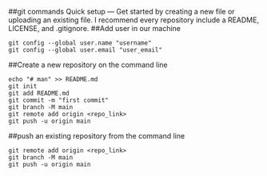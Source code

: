 ##git commands
Quick setup —
Get started by creating a new file or uploading an existing file. I recommend every repository include a README, LICENSE, and .gitignore.
##Add user in our machine
```
git config --global user.name "username"
git config --global user.email "user_email"
```
##Create a new repository on the command line
```
echo "# man" >> README.md
git init
git add README.md
git commit -m "first commit"
git branch -M main
git remote add origin <repo_link>
git push -u origin main
```
##push an existing repository from the command line
```
git remote add origin <repo_link>
git branch -M main
git push -u origin main
```
